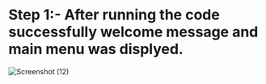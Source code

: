 # Step 1:- After running the code successfully welcome message and main menu was displyed.
![Screenshot (12)](https://user-images.githubusercontent.com/94282308/143284357-53643647-e536-4c47-90b9-ea13428cf59b.png)

